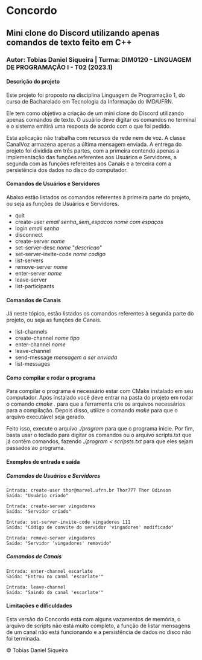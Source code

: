 # Concordo
## Mini clone do Discord utilizando apenas comandos de texto feito em C++

### Autor: Tobias Daniel Siqueira | Turma: DIM0120 - LINGUAGEM DE PROGRAMAÇÃO I - T02 (2023.1)

#### Descrição do projeto

Este projeto foi proposto na disciplina Linguagem de Programação 1, do curso de Bacharelado em Tecnologia da Informação do IMD/UFRN.

Ele tem como objetivo a criação de um mini clone do Discord utilizando apenas comandos de texto. O usuário deve digitar os comandos no terminal e o sistema emitirá uma resposta de acordo com o que foi pedido.

Esta aplicação não trabalha com recursos de rede nem de voz. A classe CanalVoz armazena apenas a última mensagem enviada.
A entrega do projeto foi dividida em três partes, com a primeira contendo apenas a implementação das funções referentes aos Usuários e Servidores, a segunda com as funções referentes aos Canais e a terceira com a persistência dos dados no disco do computador.

#### Comandos de Usuários e Servidores

Abaixo estão listados os comandos referentes à primeira parte do projeto, ou seja as funções de Usuários e Servidores.

- quit
- create-user *email* *senha_sem_espacos* *nome com espaços*
- login *email* *senha*
- disconnect
- create-server *nome*
- set-server-desc *nome* "*descricao*"
- set-server-invite-code *nome* *codigo*
- list-servers
- remove-server *nome*
- enter-server *nome*
- leave-server
- list-participants

#### Comandos de Canais

Já neste tópico, estão listados os comandos referentes à segunda parte do projeto, ou seja as funções de Canais.

- list-channels
- create-channel *nome* *tipo*
- enter-channel *nome*
- leave-channel
- send-message *mensagem a ser enviada*
- list-messages

#### Como compilar e rodar o programa

Para compilar o programa é necessário estar com CMake instalado em seu computador. Após instalado você deve entrar na pasta do projeto em rodar o comando *cmake .* para que a ferramenta crie os arquivos necessários para a compilação. Depois disso, utilize o comando *make* para que o arquivo executável seja gerado.

Feito isso, execute o arquivo *./program* para que o programa inicie. Por fim, basta usar o teclado para digitar os comandos ou o arquivo scripts.txt que já contêm comandos, fazendo *./program < scripsts.txt* para que eles sejam passados ao programa.

#### Exemplos de entrada e saída 

##### Comandos de Usuários e Servidores

    Entrada: create-user thor@marvel.ufrn.br Thor777 Thor Odinson
    Saída: "Usuário criado"

    Entrada: create-server vingadores
    Saída: "Servidor criado"

    Entrada: set-server-invite-code vingadores 111
    Saída: "Código de convite do servidor 'vingadores' modificado"

    Entrada: remove-server vingadores
    Saída: "Servidor 'vingadores' removido"

##### Comandos de Canais

    Entrada: enter-channel escarlate
    Saída: "Entrou no canal 'escarlate'"

    Entrada: leave-channel
    Saída: "Saindo do canal 'escarlate'"

#### Limitações e dificuldades

Esta versão do Concordo está com alguns vazamentos de memória, o arquivo de scripts não está muito completo, a função de listar mensagens de um canal não está funcionando e a persistência de dados no disco não foi terminada.

© Tobias Daniel Siqueira
